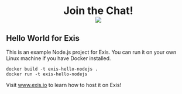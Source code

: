 <div align="center">
    <h1>Join the Chat!
    <br>
    <a href="http://slack.exis.io"><img src="http://slack.exis.io/badge.svg"></a>
    </h3>
</div>

## Hello World for Exis

This is an example Node.js project for Exis.  You can run it on your own Linux
machine if you have Docker installed.

    docker build -t exis-hello-nodejs .
    docker run -t exis-hello-nodejs

Visit www.exis.io to learn how to host it on Exis!
